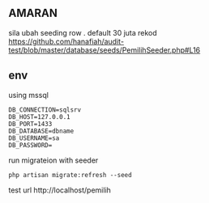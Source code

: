 ## AMARAN ##
sila ubah seeding row . default 30 juta rekod 
https://github.com/hanafiah/audit-test/blob/master/database/seeds/PemilihSeeder.php#L16


## env ##

using mssql
```
DB_CONNECTION=sqlsrv
DB_HOST=127.0.0.1
DB_PORT=1433
DB_DATABASE=dbname
DB_USERNAME=sa
DB_PASSWORD=
```

run migrateion with seeder
```
php artisan migrate:refresh --seed
```

test url
http://localhost/pemilih
